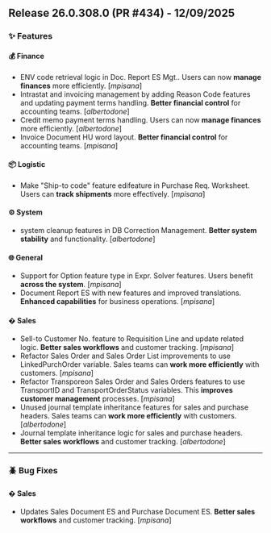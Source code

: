 ## Release 26.0.308.0 (PR #434) - 12/09/2025
### ✨ Features

#### 💰 Finance
  * ENV code retrieval logic in Doc. Report ES Mgt.. Users can now **manage finances** more efficiently. [*mpisana*]
  * Intrastat and invoicing management by adding Reason Code features and updating payment terms handling. **Better financial control** for accounting teams. [*albertodone*]
  * Credit memo payment terms handling. Users can now **manage finances** more efficiently. [*albertodone*]
  * Invoice Document HU word layout. **Better financial control** for accounting teams. [*mpisana*]

#### 📦 Logistic
  * Make "Ship-to code" feature edifeature in Purchase Req. Worksheet. Users can **track shipments** more effectively. [*mpisana*]

#### ⚙️ System
  * system cleanup features in DB Correction Management. **Better system stability** and functionality. [*albertodone*]

#### 🌐 General
  * Support for Option feature type in Expr. Solver features. Users benefit **across the system**. [*mpisana*]
  * Document Report ES with new features and improved translations. **Enhanced capabilities** for business operations. [*mpisana*]

#### �️ Sales
  * Sell-to Customer No. feature to Requisition Line and update related logic. **Better sales workflows** and customer tracking. [*mpisana*]
  * Refactor Sales Order and Sales Order List improvements to use LinkedPurchOrder variable. Sales teams can **work more efficiently** with customers. [*mpisana*]
  * Refactor Transporeon Sales Order and Sales Orders features to use TransportID and TransportOrderStatus variables. This **improves customer management** processes. [*mpisana*]
  * Unused journal template inheritance features for sales and purchase headers. Sales teams can **work more efficiently** with customers. [*albertodone*]
  * Journal template inheritance logic for sales and purchase headers. **Better sales workflows** and customer tracking. [*albertodone*]

---
### 🪲 Bug Fixes

#### �️ Sales
  * Updates Sales Document ES and  Purchase Document ES. **Better sales workflows** and customer tracking. [*mpisana*]

